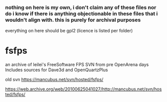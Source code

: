 ### nothing on here is my own, i don't claim any of these files nor do i know if there is anything objectionable in these files that i wouldn't align with. this is purely for archival purposes

everything on here should be gpl2 (licence is listed per folder) 

# fsfps
an archive of leilei's FreeSoftware FPS SVN from pre OpenArena days Includes sources for Dave3d and OpenQuartzPlus

old svn
https://mancubus.net/svn/hosted/fsfps/

https://web.archive.org/web/20100625041027/http://mancubus.net/svn/hosted/fsfps/
